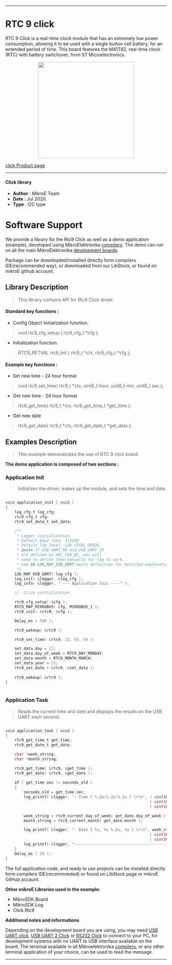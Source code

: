
---
# RTC 9 click

RTC 9 Click is a real-time clock module that has an extremely low power consumption, allowing it to be used with a single button cell battery, for an extended period of time. This board features the M41T82,  real-time clock (RTC) with battery switchover, from ST Microelectronics.

<p align="center">
  <img src="https://download.mikroe.com/images/click_for_ide/rtc9_click.png" height=300px>
</p>


[click Product page](https://www.mikroe.com/rtc-9-click)

---


#### Click library 

- **Author**        : MikroE Team
- **Date**          : Jul 2020.
- **Type**          : I2C type


# Software Support

We provide a library for the Rtc9 Click 
as well as a demo application (example), developed using MikroElektronika 
[compilers](https://shop.mikroe.com/compilers). 
The demo can run on all the main MikroElektronika [development boards](https://shop.mikroe.com/development-boards).

Package can be downloaded/installed directly form compilers IDE(recommended way), or downloaded from our LibStock, or found on mikroE github account. 

## Library Description

> This library contains API for Rtc9 Click driver.

#### Standard key functions :

- Config Object Initialization function.
> void rtc9_cfg_setup ( rtc9_cfg_t *cfg ); 
 
- Initialization function.
> RTC9_RETVAL rtc9_init ( rtc9_t *ctx, rtc9_cfg_t *cfg );

#### Example key functions :

- Set new time - 24 hour format
> void rtc9_set_time( rtc9_t *ctx, uint8_t hour, uint8_t min, uint8_t sec );
 
- Get new time - 24 hour format
> rtc9_get_time( rtc9_t *ctx, rtc9_get_time_t *get_time );

- Get new date
> rtc9_get_date( rtc9_t *ctx, rtc9_get_date_t *get_data );

## Examples Description

> This example demonstrates the use of RTC 9 click board.

**The demo application is composed of two sections :**

### Application Init 

> Initializes the driver, wakes up the module, and sets the time and date.

```c

void application_init ( void )
{
    log_cfg_t log_cfg;
    rtc9_cfg_t cfg;
    rtc9_set_data_t set_data;

    /** 
     * Logger initialization.
     * Default baud rate: 115200
     * Default log level: LOG_LEVEL_DEBUG
     * @note If USB_UART_RX and USB_UART_TX 
     * are defined as HAL_PIN_NC, you will 
     * need to define them manually for log to work. 
     * See @b LOG_MAP_USB_UART macro definition for detailed explanation.
     */
    LOG_MAP_USB_UART( log_cfg );
    log_init( &logger, &log_cfg );
    log_info( &logger, "---- Application Init ----" );

    //  Click initialization.

    rtc9_cfg_setup( &cfg );
    RTC9_MAP_MIKROBUS( cfg, MIKROBUS_1 );
    rtc9_init( &rtc9, &cfg );

    Delay_ms ( 500 );

    rtc9_wakeup( &rtc9 );

    rtc9_set_time( &rtc9, 23, 59, 50 );

    set_data.day = 22;
    set_data.day_of_week = RTC9_DAY_MONDAY;
    set_data.month = RTC9_MONTH_MARCH;
    set_data.year = 21;
    rtc9_set_date ( &rtc9, &set_data );
    
    rtc9_wakeup( &rtc9 );
}
  
```

### Application Task

> Reads the current time and date and displays the results on the USB UART each second.

```c

void application_task ( void )
{
    rtc9_get_time_t get_time;
    rtc9_get_date_t get_date;

    char *week_string;
    char *month_string;

    rtc9_get_time( &rtc9, &get_time );
    rtc9_get_date( &rtc9, &get_date );
    
    if ( get_time.sec != seconds_old )
    {
        seconds_old = get_time.sec;
        log_printf( &logger, "- Time [ %.2u:%.2u:%.2u ] \r\n", ( uint16_t ) get_time.hour, 
                                                               ( uint16_t ) get_time.min, 
                                                               ( uint16_t ) get_time.sec );

        week_string = rtc9_current_day_of_week( get_date.day_of_week );
        month_string = rtc9_current_month( get_date.month );

        log_printf( &logger, "- Date [ %s, %s %.2u, %u ] \r\n", week_string, month_string, 
                                                               ( uint16_t ) get_date.day, 
                                                               ( uint16_t ) get_date.year + 2000 );
        log_printf( &logger, "---------------------------------------- \r\n" );
    }
    Delay_ms ( 10 );
} 

```

The full application code, and ready to use projects can be  installed directly form compilers IDE(recommneded) or found on LibStock page or mikroE GitHub accaunt.

**Other mikroE Libraries used in the example:** 

- MikroSDK.Board
- MikroSDK.Log
- Click.Rtc9

**Additional notes and informations**

Depending on the development board you are using, you may need 
[USB UART click](https://shop.mikroe.com/usb-uart-click), 
[USB UART 2 Click](https://shop.mikroe.com/usb-uart-2-click) or 
[RS232 Click](https://shop.mikroe.com/rs232-click) to connect to your PC, for 
development systems with no UART to USB interface available on the board. The 
terminal available in all Mikroelektronika 
[compilers](https://shop.mikroe.com/compilers), or any other terminal application 
of your choice, can be used to read the message.



---
